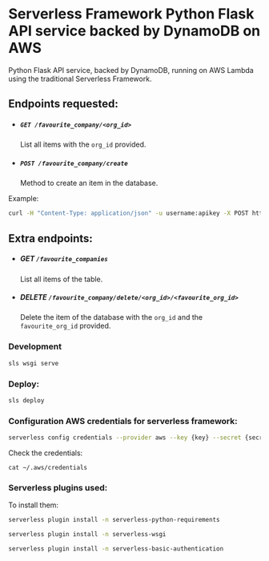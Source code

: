 # Serverless Framework Python Flask API service backed by DynamoDB on AWS

Python Flask API service, backed by DynamoDB, running on AWS Lambda using the traditional Serverless Framework.

## Endpoints requested:

- ##### `GET /favourite_company/<org_id>`

  List all items with the `org_id` provided.

- ##### `POST /favourite_company/create`
  Method to create an item in the database.

Example:

```bash
curl -H "Content-Type: application/json" -u username:apikey -X POST https://woo6lrrukc.execute-api.eu-west-1.amazonaws.com/api/favourite_company/create -d '{"org_id": "amazon", "favourite_org_id": "facebook"}'

```

## Extra endpoints:

- ##### GET `/favourite_companies`

  List all items of the table.

- ##### DELETE `/favourite_company/delete/<org_id>/<favourite_org_id>`
  Delete the item of the database with the `org_id` and the `favourite_org_id` provided.

### Development

```bash
sls wsgi serve
```

### Deploy:

```bash
sls deploy
```

### Configuration AWS credentials for serverless framework:

```bash
serverless config credentials --provider aws --key {key} --secret {secret}
```

Check the credentials:

```
cat ~/.aws/credentials
```

### Serverless plugins used:

To install them:

```bash
serverless plugin install -n serverless-python-requirements
```

```bash
serverless plugin install -n serverless-wsgi
```

```bash
serverless plugin install -n serverless-basic-authentication
```
